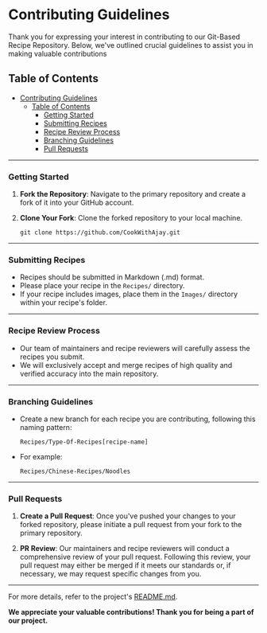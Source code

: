 # Contributing Guidelines
Thank you for expressing your interest in contributing to our Git-Based Recipe Repository. Below, we've outlined crucial guidelines to assist you in making valuable contributions

## Table of Contents

- [Contributing Guidelines](#contributing-guidelines)
  - [Table of Contents](#table-of-contents)
    - [Getting Started](#getting-started)
    - [Submitting Recipes](#submitting-recipes)
    - [Recipe Review Process](#recipe-review-process)
    - [Branching Guidelines](#branching-guidelines)
    - [Pull Requests](#pull-requests)

---

### Getting Started

1. **Fork the Repository**: Navigate to the primary repository and create a fork of it into your GitHub account.

2. **Clone Your Fork**: Clone the forked repository to your local machine.

    ```
    git clone https://github.com/CookWithAjay.git
    ```

---

### Submitting Recipes

- Recipes should be submitted in Markdown (.md) format.
- Please place your recipe in the `Recipes/` directory.
- If your recipe includes images, place them in the `Images/` directory within your recipe's folder.

---

### Recipe Review Process

- Our team of maintainers and recipe reviewers will carefully assess the recipes you submit.
- We will exclusively accept and merge recipes of high quality and verified accuracy into the main repository.

---

### Branching Guidelines

- Create a new branch for each recipe you are contributing, following this naming pattern:

    ```
    Recipes/Type-Of-Recipes[recipe-name]
    ```
    
- For example:

    ```
    Recipes/Chinese-Recipes/Noodles
    ```

---

### Pull Requests

1. **Create a Pull Request**: Once you've pushed your changes to your forked repository, please initiate a pull request from your fork to the primary repository.

2. **PR Review**: Our maintainers and recipe reviewers will conduct a comprehensive review of your pull request. Following this review, your pull request may either be merged if it meets our standards or, if necessary, we may request specific changes from you.

---

For more details, refer to the project's [README.md](./README.md).

**We appreciate your valuable contributions! Thank you for being a part of our project.**

